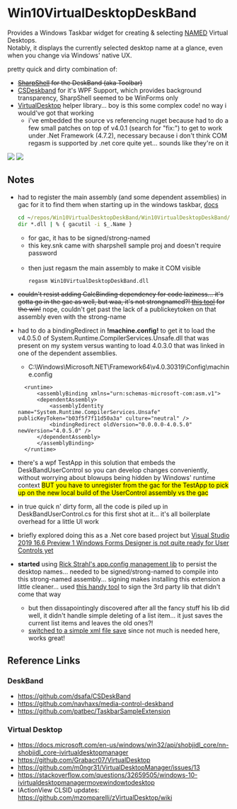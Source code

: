 # Win10VirtualDesktopDeskBand
Provides a Windows Taskbar widget for creating & selecting <u>NAMED</u> Virtual Desktops.<br/>
Notably, it displays the currently selected desktop name at a glance, even when you change via Windows' native UX.

pretty quick and dirty combination of:
- ~~[SharpShell](https://github.com/dwmkerr/sharpshell) for the DeskBand (aka Toolbar)~~
- [CSDeskband](https://github.com/dsafa/CSDeskBand) for it's WPF Support, which provides background transparency, SharpShell seemed to be WinForms only 
- [VirtualDesktop](https://github.com/Grabacr07/VirtualDesktop) helper library... boy is this some complex code! no way i would've got that working
  - i've embedded the source vs referencing nuget because had to do a few small patches on top of v4.0.1 (search for "fix:") to get to work under .Net Framework (4.7.2), necessary because i don't think COM regasm is supported by .net core quite yet... sounds like they're on it

![](https://user-images.githubusercontent.com/6301228/82292998-aa391800-9960-11ea-9b6c-39ee87ff8677.png)
![](https://user-images.githubusercontent.com/6301228/82292734-4282cd00-9960-11ea-9c2d-072737dbc82f.gif)

## Notes
- had to register the main assembly (and some dependent assemblies) in gac for it to find them when starting up in the windows taskbar, [docs](https://github.com/dsafa/CSDeskBand/wiki#deskband-installation)
  ```bat
  cd ~/repos/Win10VirtualDesktopDeskBand/Win10VirtualDesktopDeskBand/bin/debug
  dir *.dll | % { gacutil -i $_.Name }
  ```
  - for gac, it has to be signed/strong-named
  - this key.snk came with sharpshell sample proj and doesn't require password<br/></br>
  * then just regasm the main assembly to make it COM visible
    ```bat
    regasm Win10VirtualDesktopDeskBand.dll
    ```
- ~~couldn't resist adding CalcBinding dependency for code laziness... it's gotta go in the gac as well, but waa, it's not strongnamed?! [this tool](https://brutaldev.com/post/NET-Assembly-Strong-Name-Signer) for the win!~~ nope, couldn't get past the lack of a publickeytoken on that assembly even with the strong-name
- had to do a bindingRedirect in **!machine.config!** to get it to load the v4.0.5.0 of System.Runtime.CompilerServices.Unsafe.dll that was present on my system versus wanting to load 4.0.3.0 that was linked in one of the dependent assemblies.
  - C:\Windows\Microsoft.NET\Framework64\v4.0.30319\Config\machine.config
  ```
    <runtime>
        <assemblyBinding xmlns="urn:schemas-microsoft-com:asm.v1">
        <dependentAssembly>
            <assemblyIdentity name="System.Runtime.CompilerServices.Unsafe" publicKeyToken="b03f5f7f11d50a3a" culture="neutral" />
            <bindingRedirect oldVersion="0.0.0.0-4.0.5.0" newVersion="4.0.5.0" />
        </dependentAssembly>
        </assemblyBinding>
    </runtime>
  ```
- there's a wpf TestApp in this solution that embeds the DeskBandUserControl so you can develop changes conveniently, without worrying about blowups being hidden by Windows' runtime context <span style="background-color: yellow; color: black">BUT you have to unregister from the gac for the TestApp to pick up on the new local build of the UserControl assembly vs the gac</span>

- in true quick n' dirty form, all the code is piled up in DeskBandUserControl.cs for this first shot at it... it's all boilerplate overhead for a little UI work
- briefly explored doing this as a .Net core based project but [Visual Studio 2019 16.6 Preview 1 Windows Forms Designer is not quite ready for User Controls yet](https://devblogs.microsoft.com/dotnet/updates-on-net-core-windows-forms-designer/)
- **started** using  [Rick Strahl's  app.config management lib](https://github.com/RickStrahl/Westwind.ApplicationConfiguration) to persist the desktop names... needed to be signed/strong-named to compile into this strong-named assembly... signing  makes installing this extension a little cleaner... used [this handy tool](https://brutaldev.com/post/NET-Assembly-Strong-Name-Signer) to sign the 3rd party lib that didn't come that way
  - but then dissapointingly discovered after all the fancy stuff his lib did well, it didn't handle simple deleting of a list item... it just saves the current list items and leaves the old ones?!
  - [switched to a simple xml file save](https://github.com/Beej126/Win10VirtualDesktopDeskBand/blob/aef58f938eca450dab1bca6a2dcfaf2eb9bc9e73/Win10VirtualDesktopDeskBand/DeskBandUserControl.xaml.cs#L151) since not much is needed here, works great!

## Reference Links
### DeskBand
- https://github.com/dsafa/CSDeskBand
- https://github.com/navhaxs/media-control-deskband
- https://github.com/patbec/TaskbarSampleExtension
### Virtual Desktop
- https://docs.microsoft.com/en-us/windows/win32/api/shobjidl_core/nn-shobjidl_core-ivirtualdesktopmanager
- https://github.com/Grabacr07/VirtualDesktop
- https://github.com/m0ngr31/VirtualDesktopManager/issues/13
- https://stackoverflow.com/questions/32659505/windows-10-ivirtualdesktopmanagermovewindowtodesktop
- IActionView CLSID updates: https://github.com/mzomparelli/zVirtualDesktop/wiki

